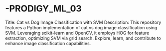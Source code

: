 # -PRODIGY_ML_03
Title: Cat vs Dog Image Classification with SVM  Description:  This repository features a Python implementation of cat vs dog image classification using SVM. Leveraging scikit-learn and OpenCV, it employs HOG for feature extraction, optimizing SVM via grid search. Explore, learn, and contribute to enhance image classification capabilities.
